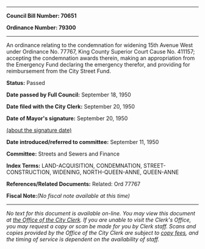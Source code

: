 

********

**Council Bill Number: 70651**
   
**Ordinance Number: 79300**
********

 An ordinance relating to the condemnation for widening 15th Avenue West under Ordinance No. 77767, King County Superior Court Cause No. 411157; accepting the condemnation awards therein, making an appropriation from the Emergency Fund declaring the emergency therefor, and providing for reimbursement from the City Street Fund.

**Status:** Passed
   
**Date passed by Full Council:** September 18, 1950
   
**Date filed with the City Clerk:** September 20, 1950
   
**Date of Mayor's signature:** September 20, 1950
   
[(about the signature date)](/~public/approvaldate.htm)
   
   
   
**Date introduced/referred to committee:** September 11, 1950
   
**Committee:** Streets and Sewers and Finance
   
   
**Index Terms:** LAND-ACQUISITION, CONDEMNATION, STREET-CONSTRUCTION, WIDENING, NORTH-QUEEN-ANNE, QUEEN-ANNE

**References/Related Documents:** Related: Ord 77767

**Fiscal Note:**_(No fiscal note available at this time)_
********

_No text for this document is available on-line. You may view this document at [the Office of the City Clerk](http://www.seattle.gov/leg/clerk/contactUs.htm). If you are unable to visit the Clerk's Office, you may request a copy or scan be made for you by Clerk staff. Scans and copies provided by the Office of the City Clerk are subject to [copy fees](http://clerk.seattle.gov/~public/clerkfees.htm), and the timing of service is dependent on the availability of staff._

